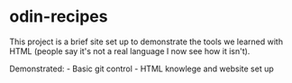 # odin-recipes
This project is a brief site set up to demonstrate the tools we learned with HTML (people say it's not a real language I now see how it isn't). 

Demonstrated:
    - Basic git control
    - HTML knowlege and website set up